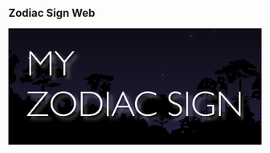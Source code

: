 ## Zodiac Sign Web

<img src="https://github.com/MCTHEMAXsubway/Zodiac_Sign/blob/master/thumnail/1.png" width=600>

<!-- #### :ballot_box_with_check: <a href=" ">GitHub Page Link</a> -->